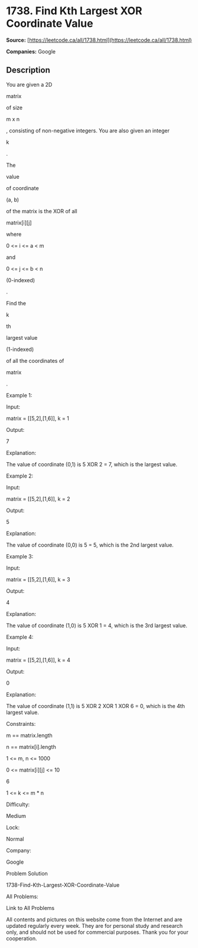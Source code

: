 # 1738. Find Kth Largest XOR Coordinate Value

**Source:** [https://leetcode.ca/all/1738.html](https://leetcode.ca/all/1738.html)

**Companies:** Google

## Description

You are given a 2D

matrix

of size

m x n

, consisting of
            non-negative integers. You are also given an integer

k

.

The

value

of coordinate

(a, b)

of the matrix is the XOR
                of all

matrix[i][j]

where

0 <= i <= a < m

and

0 <= j <= b < n

(0-indexed)

.

Find the

k

th

largest value

(1-indexed)

of
                all the coordinates of

matrix

.

Example 1:

Input:

matrix = [[5,2],[1,6]], k = 1

Output:

7

Explanation:

The value of coordinate (0,1) is 5 XOR 2 = 7, which is the largest value.

Example 2:

Input:

matrix = [[5,2],[1,6]], k = 2

Output:

5

Explanation:

The value of coordinate (0,0) is 5 = 5, which is the 2nd largest value.

Example 3:

Input:

matrix = [[5,2],[1,6]], k = 3

Output:

4

Explanation:

The value of coordinate (1,0) is 5 XOR 1 = 4, which is the 3rd largest value.

Example 4:

Input:

matrix = [[5,2],[1,6]], k = 4

Output:

0

Explanation:

The value of coordinate (1,1) is 5 XOR 2 XOR 1 XOR 6 = 0, which is the 4th largest value.

Constraints:

m == matrix.length

n == matrix[i].length

1 <= m, n <= 1000

0 <= matrix[i][j] <= 10

6

1 <= k <= m * n

Difficulty:

Medium

Lock:

Normal

Company:

Google

Problem Solution

1738-Find-Kth-Largest-XOR-Coordinate-Value

All Problems:

Link to All Problems

All contents and pictures on this website come from the Internet and are updated regularly
        every week. They are for personal study and research only, and should not be used for
        commercial purposes. Thank you for your cooperation.

